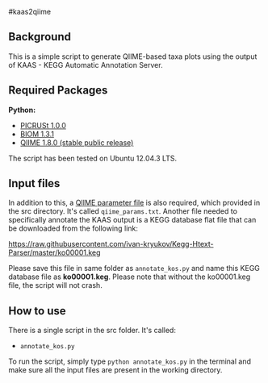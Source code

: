 #kaas2qiime

Background
------

This is a simple script to generate QIIME-based taxa plots using the output of KAAS - KEGG Automatic Annotation Server. 

Required Packages
------

**Python:**

- [PICRUSt 1.0.0](http://picrust.github.io/picrust/install.html#install)
- [BIOM 1.3.1](http://biom-format.org/)
- [QIIME 1.8.0 (stable public release)](https://github.com/qiime/qiime-deploy)

The script has been tested on Ubuntu 12.04.3 LTS.

Input files
------

In addition to this, a [QIIME parameter file](http://qiime.org/documentation/qiime_parameters_files.html) is also required, which provided in the src directory. It's called ```qiime_params.txt```. Another file needed to specifically annotate the KAAS output is a KEGG database flat file that can be downloaded from the following link:

https://raw.githubusercontent.com/ivan-kryukov/Kegg-Htext-Parser/master/ko00001.keg

Please save this file in same folder as ```annotate_kos.py``` and name this KEGG database file as **ko00001.keg**. Please note that without the ko00001.keg file, the script will not crash.

How to use
------

There is a single script in the src folder. It's called:

- ```annotate_kos.py```

To run the script, simply type ```python annotate_kos.py``` in the terminal and make sure all the input files are present in the working directory. 
